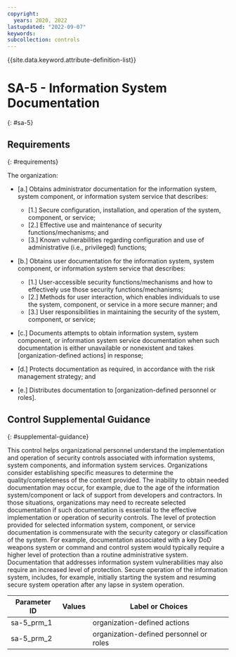```yaml
---
copyright:
  years: 2020, 2022
lastupdated: "2022-09-07"
keywords: 
subcollection: controls
---
```



{{site.data.keyword.attribute-definition-list}}


# SA-5 - Information System Documentation
{: #sa-5}

## Requirements
{: #requirements}

The organization:

- \[a.\] Obtains administrator documentation for the information system, system component, or information system service that describes:

  - \[1.\] Secure configuration, installation, and operation of the system, component, or service;
  - \[2.\] Effective use and maintenance of security functions/mechanisms; and
  - \[3.\] Known vulnerabilities regarding configuration and use of administrative (i.e., privileged) functions;

- \[b.\] Obtains user documentation for the information system, system component, or information system service that describes:

  - \[1.\] User-accessible security functions/mechanisms and how to effectively use those security functions/mechanisms;
  - \[2.\] Methods for user interaction, which enables individuals to use the system, component, or service in a more secure manner; and
  - \[3.\] User responsibilities in maintaining the security of the system, component, or service;

- \[c.\] Documents attempts to obtain information system, system component, or information system service documentation when such documentation is either unavailable or nonexistent and takes [organization-defined actions] in response;

- \[d.\] Protects documentation as required, in accordance with the risk management strategy; and

- \[e.\] Distributes documentation to [organization-defined personnel or roles].

## Control Supplemental Guidance
{: #supplemental-guidance}

This control helps organizational personnel understand the implementation and operation of security controls associated with information systems, system components, and information system services. Organizations consider establishing specific measures to determine the quality/completeness of the content provided. The inability to obtain needed documentation may occur, for example, due to the age of the information system/component or lack of support from developers and contractors. In those situations, organizations may need to recreate selected documentation if such documentation is essential to the effective implementation or operation of security controls. The level of protection provided for selected information system, component, or service documentation is commensurate with the security category or classification of the system. For example, documentation associated with a key DoD weapons system or command and control system would typically require a higher level of protection than a routine administrative system. Documentation that addresses information system vulnerabilities may also require an increased level of protection. Secure operation of the information system, includes, for example, initially starting the system and resuming secure system operation after any lapse in system operation.

| Parameter ID | Values | Label or Choices |
|---|---|---|
| sa-5_prm_1 |  | organization-defined actions |
| sa-5_prm_2 |  | organization-defined personnel or roles |


